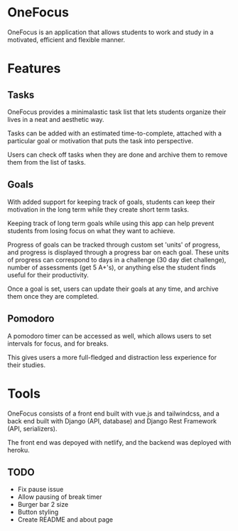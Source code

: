# OneFocus

OneFocus is an application that allows students to work and study in a motivated, efficient and flexible manner.

# Features

## Tasks

OneFocus provides a minimalastic task list that lets students organize their lives in a neat and aesthetic way. 

Tasks can be added with an estimated time-to-complete, attached with a particular goal or motivation that puts the task into perspective.

Users can check off tasks when they are done and archive them to remove them from the list of tasks.


## Goals

With added support for keeping track of goals, students can keep their motivation in the long term while they create short term tasks. 

Keeping track of long term goals while using this app can help prevent students from losing focus on what they want to achieve.

Progress of goals can be tracked through custom set 'units' of progress, and progress is displayed through a progress bar on each goal. These units of progress can correspond to days in a challenge (30 day diet challenge), number of assessments (get 5 A+'s), or anything else the student finds useful for their productivity.

Once a goal is set, users can update their goals at any time, and archive them once they are completed.


## Pomodoro

A pomodoro timer can be accessed as well, which allows users to set intervals for focus, and for breaks. 

This gives users a more full-fledged and distraction less experience for their studies.


# Tools

OneFocus consists of a front end built with vue.js and tailwindcss, and a back end built with Django (API, database) and Django Rest Framework (API, serializers). 

The front end was depoyed with netlify, and the backend was deployed with heroku. 

## TODO

- Fix pause issue
- Allow pausing of break timer
- Burger bar 2 size
- Button styling
- Create README and about page